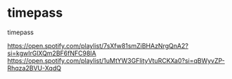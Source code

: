 # timepass
timepass

https://open.spotify.com/playlist/7sXfw81smZiBHAzNrgQnA2?si=kgwIrGlXQm2BF6fNFC98IA
https://open.spotify.com/playlist/1uMtYW3GFlityVtuRCKXa0?si=qBWyvZP-Rhqza2BVU-XqdQ
